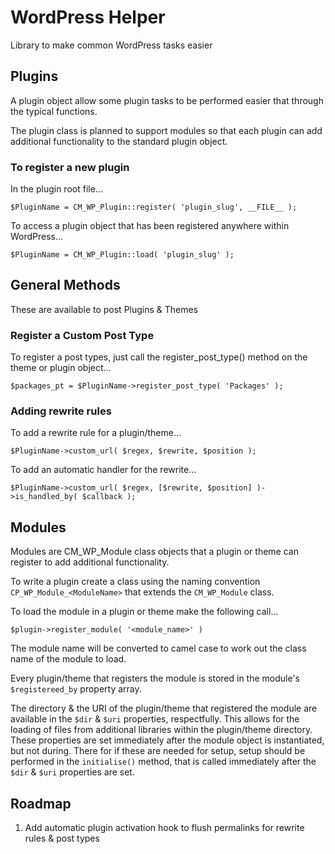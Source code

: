 WordPress Helper
================

Library to make common WordPress tasks easier

Plugins
-------

A plugin object allow some plugin tasks to be performed easier that through the typical functions.

The plugin class is planned to support modules so that each plugin can add additional functionality to the standard plugin object.

### To register a new plugin

In the plugin root file...

    $PluginName = CM_WP_Plugin::register( 'plugin_slug', __FILE__ );
    

To access a plugin object that has been registered anywhere within WordPress…

    $PluginName = CM_WP_Plugin::load( 'plugin_slug' );
    


General Methods
---------------

These are available to post Plugins & Themes

### Register a Custom Post Type

To register a post types, just call the register_post_type() method on the theme or plugin object…

    $packages_pt = $PluginName->register_post_type( 'Packages' );
    


### Adding rewrite rules

To add a rewrite rule for a plugin/theme…

    $PluginName->custom_url( $regex, $rewrite, $position );


To add an automatic handler for the rewrite…

    $PluginName->custom_url( $regex, [$rewrite, $position] )->is_handled_by( $callback );





Modules
-------

Modules are CM_WP_Module class objects that a plugin or theme can register to add additional functionality.

To write a plugin create a class using the naming convention `CP_WP_Module_<ModuleName>` that extends the `CM_WP_Module` class.

To load the module in a plugin or theme make the following call…

    $plugin->register_module( '<module_name>' )
    
The module name will be converted to camel case to work out the class name of the module to load.


Every plugin/theme that registers the module is stored in the module's `$registereed_by` property array.

The directory & the URI of the plugin/theme that registered the module are available in the `$dir` & `$uri` properties, respectfully.  This allows for the loading of files from additional libraries within the plugin/theme directory.  These properties are set immediately after the module object is instantiated, but not during.  There for if these are needed for setup, setup should be performed in the `initialise()` method, that is called immediately after the `$dir` & `$uri` properties are set.


Roadmap
-------

1. Add automatic plugin activation hook to flush permalinks for rewrite rules & post types
